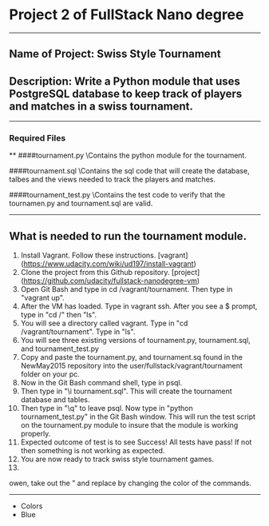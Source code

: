 # Project 2 of FullStack Nano degree

***

## Name of Project: Swiss Style Tournament

## Description: Write a Python module that uses PostgreSQL database to keep track of players and matches in a swiss tournament.
***
### Required Files
**
####tournament.py \Contains the python module for the tournament.

####tournament.sql \Contains the sql code that will create the database, talbes and the views needed to track the players and matches.

####tournament_test.py \Contains the test code to verify that the tournamen.py and tournament.sql are valid.
***
## What is needed to run the tournament module.
1. Install Vagrant. Follow these instructions. [vagrant] (https://www.udacity.com/wiki/ud197/install-vagrant)
2. Clone the project from this Github repository. [project] (https://github.com/udacity/fullstack-nanodegree-vm)
3. Open Git Bash and type in cd /vagrant/tournament. Then type in "vagrant up".
4. After the VM has loaded. Type in vagrant ssh. After you see a $ prompt, type in "cd /" then "ls".
5. You will see a directory called vagrant. Type in "cd /vagrant/tournament". Type in "ls".
6. You will see three existing versions of tournament.py, tournament.sql, and tournament_test.py
7. Copy and paste the tournament.py, and tournament.sq found in the NewMay2015 repository into the user/fullstack/vagrant/tournament folder on your pc.
8. Now in the Git Bash command shell, type in psql.
9. Then type in "\i tournament.sql". This will create the tournament database and tables.
10. Then type in "\q" to leave psql. Now type in "python tournament_test.py" in the Git Bash window. This will run the test script on the tournament.py module to insure that the module is working properly.
11. Expected outcome of test is to see Success! All tests have pass! If not then something is not working as expected.
12. You are now ready to track swiss style tournament games.
13. 

owen, take out the " and replace by changing the color of the commands.
***
* Colors
*   Blue
